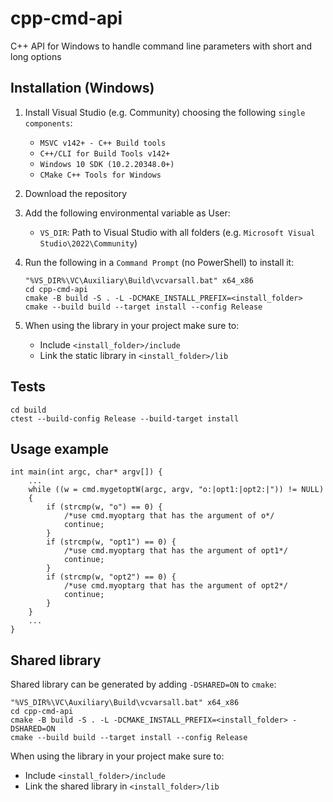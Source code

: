 # cpp-cmd-api
C++ API for Windows to handle command line parameters with short and long options

## Installation (Windows)
1. Install Visual Studio (e.g. Community) choosing the following `single components`:
    - `MSVC v142+ - C++ Build tools`
    - `C++/CLI for Build Tools v142+`
    - `Windows 10 SDK (10.2.20348.0+)`
    - `CMake C++ Tools for Windows`

2. Download the repository

3. Add the following environmental variable as User:
    - `VS_DIR`: Path to Visual Studio with all folders (e.g. `Microsoft Visual Studio\2022\Community`)

4. Run the following in a `Command Prompt` (no PowerShell) to install it:
    ```
    "%VS_DIR%\VC\Auxiliary\Build\vcvarsall.bat" x64_x86
    cd cpp-cmd-api
    cmake -B build -S . -L -DCMAKE_INSTALL_PREFIX=<install_folder>
    cmake --build build --target install --config Release
    ```
5. When using the library in your project make sure to:
    - Include `<install_folder>/include`
    - Link the static library in `<install_folder>/lib`

## Tests
```
cd build
ctest --build-config Release --build-target install
```

## Usage example
```
int main(int argc, char* argv[]) {
    ...
    while ((w = cmd.mygetoptW(argc, argv, "o:|opt1:|opt2:|")) != NULL)
    {
        if (strcmp(w, "o") == 0) {
            /*use cmd.myoptarg that has the argument of o*/
            continue;
        }
        if (strcmp(w, "opt1") == 0) {
            /*use cmd.myoptarg that has the argument of opt1*/
            continue;
        }
        if (strcmp(w, "opt2") == 0) {
            /*use cmd.myoptarg that has the argument of opt2*/
            continue;
        }
    }
    ...
}
```

## Shared library
Shared library can be generated by adding `-DSHARED=ON` to `cmake`:
```
"%VS_DIR%\VC\Auxiliary\Build\vcvarsall.bat" x64_x86
cd cpp-cmd-api
cmake -B build -S . -L -DCMAKE_INSTALL_PREFIX=<install_folder> -DSHARED=ON
cmake --build build --target install --config Release
```
When using the library in your project make sure to:
- Include `<install_folder>/include`
- Link the shared library in `<install_folder>/lib`
